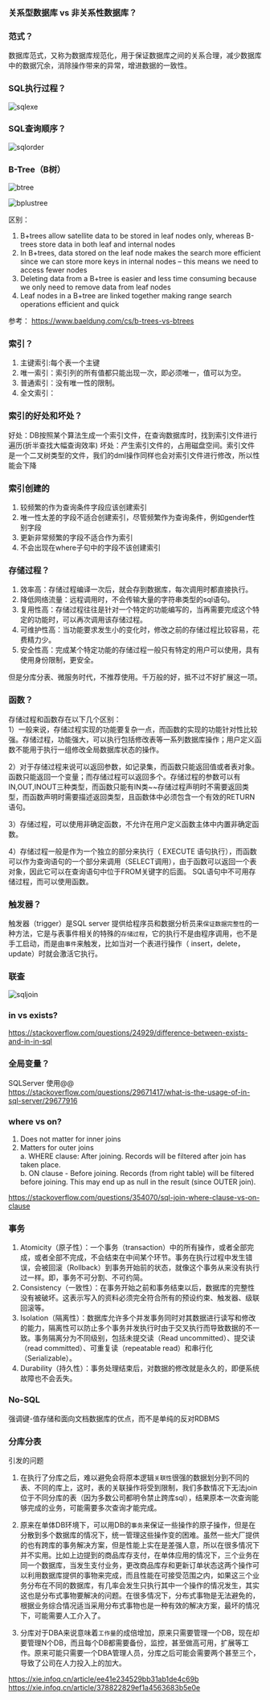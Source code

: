 ### 关系型数据库 vs 非关系性数据库？

### 范式？
数据库范式，又称为数据库规范化，用于保证数据库之间的关系合理，减少数据库中的数据冗余，消除操作带来的异常，增进数据的一致性。  

### SQL执行过程？
![sqlexe](https://img-blog.csdnimg.cn/20200727195951575.png)

### SQL查询顺序？
![sqlorder](https://i.stack.imgur.com/6YuwE.jpg)

### B-Tree（B树）
![btree](https://www.baeldung.com/wp-content/uploads/sites/4/2020/05/btreefull-3.png)

![bplustree](https://www.baeldung.com/wp-content/uploads/sites/4/2020/05/bplustreefull-2.png)

区别：
1. B+trees allow satellite data to be stored in leaf nodes only, whereas B-trees store data in both leaf and internal nodes
2. In B+trees, data stored on the leaf node makes the search more efficient since we can store more keys in internal nodes – this means we need to access fewer nodes
3. Deleting data from a B+tree is easier and less time consuming because we only need to remove data from leaf nodes
4. Leaf nodes in a B+tree are linked together making range search operations efficient and quick

参考：
https://www.baeldung.com/cs/b-trees-vs-btrees

### 索引？
1. 主键索引:每个表一个主键
2. 唯一索引：索引列的所有值都只能出现一次，即必须唯一，值可以为空。
3. 普通索引：没有唯一性的限制。
4. 全文索引：

### 索引的好处和坏处？
好处：DB按照某个算法生成一个索引文件，在查询数据库时，找到索引文件进行遍历(折半查找大幅查询效率)
坏处：产生索引文件的，占用磁盘空间。索引文件是一个二叉树类型的文件，我们的dml操作同样也会对索引文件进行修改，所以性能会下降

### 索引创建的
1. 较频繁的作为查询条件字段应该创建索引
2. 唯一性太差的字段不适合创建索引，尽管频繁作为查询条件，例如gender性别字段
3. 更新非常频繁的字段不适合作为索引
4. 不会出现在where子句中的字段不该创建索引

### 存储过程？
1. 效率高：存储过程编译一次后，就会存到数据库，每次调用时都直接执行。
2. 降低网络流量：远程调用时，不会传输大量的字符串类型的sql语句。
3. 复用性高：存储过程往往是针对一个特定的功能编写的，当再需要完成这个特定的功能时，可以再次调用该存储过程。
4. 可维护性高：当功能要求发生小的变化时，修改之前的存储过程比较容易，花费精力少。
5. 安全性高：完成某个特定功能的存储过程一般只有特定的用户可以使用，具有使用身份限制，更安全。

但是分库分表、微服务时代，不推荐使用。千万般的好，抵不过不好扩展这一项。

### 函数？
存储过程和函数存在以下几个区别：  
1）一般来说，存储过程实现的功能要复杂一点，而函数的实现的功能针对性比较强。存储过程，功能强大，可以执行包括修改表等一系列数据库操作；用户定义函数不能用于执行一组修改全局数据库状态的操作。  

2）对于存储过程来说可以返回参数，如记录集，而函数只能返回值或者表对象。函数只能返回一个变量；而存储过程可以返回多个。存储过程的参数可以有IN,OUT,INOUT三种类型，而函数只能有IN类~~存储过程声明时不需要返回类型，而函数声明时需要描述返回类型，且函数体中必须包含一个有效的RETURN语句。  

3）存储过程，可以使用非确定函数，不允许在用户定义函数主体中内置非确定函数。  

4）存储过程一般是作为一个独立的部分来执行（ EXECUTE 语句执行），而函数可以作为查询语句的一个部分来调用（SELECT调用），由于函数可以返回一个表对象，因此它可以在查询语句中位于FROM关键字的后面。 SQL语句中不可用存储过程，而可以使用函数。  

### 触发器？
触发器（trigger）是SQL server 提供给程序员和数据分析员来```保证数据完整性```的一种方法，它是与表事件相关的特殊的```存储过程```，它的执行不是由程序调用，也不是手工启动，而是由```事件```来触发，比如当对一个表进行操作（ insert，delete， update）时就会激活它执行。

### 联查
![sqljoin](https://i.redd.it/dyqnzpuddxk21.png)

### in vs exists?
https://stackoverflow.com/questions/24929/difference-between-exists-and-in-in-sql

### 全局变量？
SQLServer 使用@@  
https://stackoverflow.com/questions/29671417/what-is-the-usage-of-in-sql-server/29677916

### where vs on?
1. Does not matter for inner joins
2. Matters for outer joins  
    a. WHERE clause: After joining. Records will be filtered after join has taken place.  
    b. ON clause - Before joining. Records (from right table) will be filtered before joining. This may end up as null in the result (since OUTER join).    

https://stackoverflow.com/questions/354070/sql-join-where-clause-vs-on-clause

### 事务
1. Atomicity（原子性）：一个事务（transaction）中的所有操作，或者全部完成，或者全部不完成，不会结束在中间某个环节。事务在执行过程中发生错误，会被回滚（Rollback）到事务开始前的状态，就像这个事务从来没有执行过一样。即，事务不可分割、不可约简。
2. Consistency（一致性）：在事务开始之前和事务结束以后，数据库的完整性没有被破坏。这表示写入的资料必须完全符合所有的预设约束、触发器、级联回滚等。
3. Isolation（隔离性）：数据库允许多个并发事务同时对其数据进行读写和修改的能力，隔离性可以防止多个事务并发执行时由于交叉执行而导致数据的不一致。事务隔离分为不同级别，包括未提交读（Read uncommitted）、提交读（read committed）、可重复读（repeatable read）和串行化（Serializable）。
4. Durability（持久性）：事务处理结束后，对数据的修改就是永久的，即便系统故障也不会丢失。

### No-SQL
强调键-值存储和面向文档数据库的优点，而不是单纯的反对RDBMS

### 分库分表
引发的问题  
1. 在执行了分库之后，难以避免会将原本逻辑```关联性```很强的数据划分到不同的表、不同的库上，这时，表的关联操作将受到限制，我们多数情况下无法join位于不同分库的表（因为多数公司都明令禁止跨库sql），结果原本一次查询能够完成的业务，可能需要多次查询才能完成。

2. 原来在单体DB环境下，可以用DB的```事务```来保证一些操作的原子操作，但是在分散到多个数据库的情况下，统一管理这些操作变的困难。虽然一些大厂提供的也有跨库的事务解决方案，但是性能上实在是差强人意，所以在很多情况下并不实用。比如上边提到的商品库存支付，在单体应用的情况下，三个业务在同一个数据库，当发生支付业务，更改商品库存和更新订单状态这两个操作可以利用数据库提供的事物来完成，而且性能在可接受范围之内，如果这三个业务分布在不同的数据库，有几率会发生只执行其中一个操作的情况发生，其实这也是分布式事物要解决的问题。在很多情况下，分布式事物是无法避免的，根据业务综合情况适当采用分布式事物也是一种有效的解决方案，最坏的情况下，可能需要人工介入了。

3. 分库对于DBA来说意味着```工作量```的成倍增加，原来只需要管理一个DB，现在却要管理N个DB，而且每个DB都需要备份，监控，甚至做高可用，扩展等工作。原来可能只需要一个DBA管理人员，分库之后可能会需要两个甚至三个，导致了公司在人力投入上的加大。  

https://xie.infoq.cn/article/ee41e234529bb31ab1de4c69b  
https://xie.infoq.cn/article/378822829ef1a4563683b5e0e